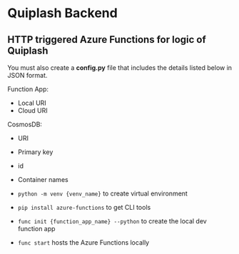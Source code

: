 # Quiplash Backend

## HTTP triggered Azure Functions for logic of Quiplash

You must also create a **config.py** file that includes the details listed below in JSON format.

Function App:

- Local URI
- Cloud URI

CosmosDB:

- URI
- Primary key
- id
- Container names

- `python -m venv {venv_name}` to create virtual environment
- `pip install azure-functions` to get CLI tools
- `func init {function_app_name} --python` to create the local dev function app
- `func start` hosts the Azure Functions locally


